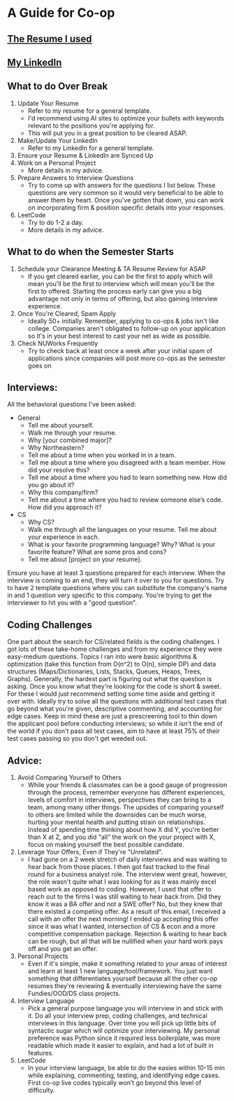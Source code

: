 # A Guide for Co-op

## [The Resume I used]((https://github.com/garrettladley/CoopGuide/blob/main/Garrett%Ladley%Resume.pdf))
## [My LinkedIn](https://www.linkedin.com/in/garrett-ladley/)

## What to do Over Break
1. Update Your Resume
    * Refer to my resume for a general template.
    * I'd recommend using AI sites to optimize your bullets with keywords relevant to the positions you're applying for.
    * This will put you in a great position to be cleared ASAP.
2. Make/Update Your LinkedIn
    * Refer to my LinkedIn for a general template.
3. Ensure your Resume & LinkedIn are Synced Up
4. Work on a Personal Project
    * More details in my advice.
5. Prepare Answers to Interview Questions
    * Try to come up with answers for the questions I list below. These questions are very common so it would very beneficial to be able to answer them by heart. Once you've gotten that down, you can work on incorporating firm & position specific details into your responses.
6. LeetCode
    * Try to do 1-2 a day. 
    * More details in my advice.

## What to do when the Semester Starts
1. Schedule your Clearance Meeting & TA Resume Review for ASAP
    * If you get cleared earlier, you can be the first to apply which will mean you'll be the first to interview which will mean you'll be the first to offered. Starting the process early can give you a big advantage not only in terms of offering, but also gaining interview experience.
2. Once You're Cleared, Spam Apply
    * Ideally 50+ initially. Remember, applying to co-ops & jobs isn't like college. Companies aren't obligated to follow-up on your application so it's in your best interest to cast your net as wide as possible.
3. Check NUWorks Frequently
    * Try to check back at least once a week after your initial spam of applications since companies will post more co-ops as the semester goes on

## Interviews:

All the behavioral questions I've been asked:
* General
    * Tell me about yourself.
    * Walk me through your resume.
    * Why [your combined major]?
    * Why Northeastern?
    * Tell me about a time when you worked in in a team.
    * Tell me about a time where you disagreed with a team member. How did your resolve this?
    * Tell me about a time where you had to learn something new. How did you go about it?
    * Why this company/firm?
    * Tell me about a time where you had to review someone else’s code. How did you approach it?
* CS
    * Why CS?
    * Walk me through all the languages on your resume. Tell me about your experience in each.
    * What is your favorite programming language? Why? What is your favorite feature? What are some pros and cons?
    * Tell me about [project on your resume].

Ensure you have at least 3 questions prepared for each interview. When the interview is coming to an end, they will turn it over to you for questions. Try to have 2 template questions where you can substitute the company's name in and 1 question very specific to this company. You're trying to get the interviewer to hit you with a "good question".

## Coding Challenges

One part about the search for CS/related fields is the coding challenges. I got lots of these take-home challenges and from my experience they were easy-medium questions. Topics I ran into were basic algorithms & optimization (take this function from O(n^2) to O(n), simple DP) and data structures (Maps/Dictionaries, Lists, Stacks, Queues, Heaps, Trees, Graphs). Generally, the hardest part is figuring out what the question is asking. Once you know what they're looking for the code is short & sweet. For these I would just recommend setting some time aside and getting it over with. Ideally try to solve all the questions with additional test cases that go beyond what you're given, descriptive commenting, and accounting for edge cases. Keep in mind these are just a prescreening tool to thin down the applicant pool before conducting interviews; so while it isn't the end of the world if you don't pass all test cases, aim to have at least 75% of their test cases passing so you don't get weeded out.

## Advice:

1. Avoid Comparing Yourself to Others
    * While your friends & classmates can be a good gauge of progression through the process, remember everyone has different experiences, levels of comfort in interviews, perspectives they can bring to a team, among many other things. The upsides of comparing yourself to others are limited while the downsides can be much worse, hurting your mental health and putting strain on relationships. Instead of spending time thinking about how X did Y, you're better than X at Z, and you did "all" the work on the your project with X, focus on making yourself the best possible candidate.
2. Leverage Your Offers, Even if They're "Unrelated".
    * I had gone on a 2 week stretch of daily interviews and was waiting to hear back from those places. I then got fast tracked to the final round for a business analyst role. The interview went great, however, the role wasn't quite what I was looking for as it was mainly excel based work as opposed to coding. However, I used that offer to reach out to the firms I was still waiting to hear back from. Did they know it was a BA offer and not a SWE offer? No, but they knew that there existed a competing offer. As a result of this email, I received a call with an offer the next morning! I ended up accepting this offer since it was what I wanted, intersection of CS & econ and a more competitive compensation package. Rejection & waiting to hear back can be rough, but all that will be nullified when your hard work pays off and you get an offer. 
3. Personal Projects
    * Even if it's simple, make it something related to your areas of interest and learn at least 1 new language/tool/framework. You just want something that differentiates yourself because all the other co-op resumes they're reviewing & eventually interviewing have the same Fundies/OOD/DS class projects.
4. Interview Language
    * Pick a general purpose language you will interview in and stick with it. Do all your interview prep, coding challenges, and technical interviews in this language. Over time you will pick up little bits of syntactic sugar which will optimize your interviewing. My personal preference was Python since it required less boilerplate, was more readable which made it easier to explain, and had a lot of built in features.
5. LeetCode
    * In your interview language, be able to do the easies within 10-15 min while explaining, commenting, testing, and identifying edge cases. First co-op live codes typically won’t go beyond this level of difficulty. 